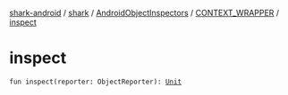 [shark-android](../../../index.md) / [shark](../../index.md) / [AndroidObjectInspectors](../index.md) / [CONTEXT_WRAPPER](index.md) / [inspect](./inspect.md)

# inspect

`fun inspect(reporter: ObjectReporter): `[`Unit`](https://kotlinlang.org/api/latest/jvm/stdlib/kotlin/-unit/index.html)